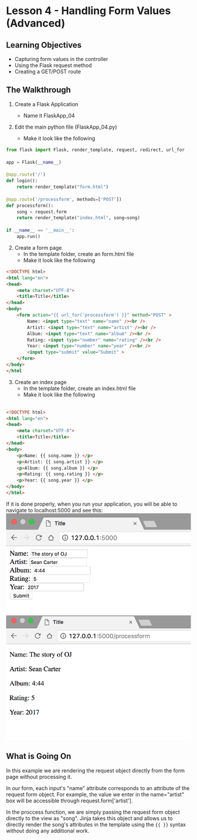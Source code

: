 # Lesson 4 - Handling Form Values (Advanced)

## Learning Objectives
* Capturing form values in the controller
* Using the Flask request method
* Creating a GET/POST route

## The Walkthrough
1. Create a Flask Application
	* Name it FlaskApp_04

2. Edit the main python file (FlaskApp_04.py)
	* Make it look like the following

```python
from flask import Flask, render_template, request, redirect, url_for

app = Flask(__name__)

@app.route('/')
def login():
    return render_template("form.html")

@app.route('/processform', methods=['POST'])
def processform():
    song = request.form
    return render_template("index.html", song=song)

if __name__ == '__main__':
    app.run()
```
2. Create a form page
	* In the template folder, create an form.html file
	* Make it look like the following

```html
<!DOCTYPE html>
<html lang="en">
<head>
    <meta charset="UTF-8">
    <title>Title</title>
</head>
<body>
    <form action="{{ url_for('processform') }}" method="POST" >
        Name: <input type="text" name="name" /><br />
        Artist: <input type="text" name="artist" /><br />
        Album: <input type="text" name="album" /><br />
        Rating: <input type="number" name="rating" /><br />
        Year: <input type="number" name="year" /><br />
        <input type="submit" value="Submit" >
    </form>
</body>
</html
```

3. Create an index page
	* In the template folder, create an index.html file
	* Make it look like the following

```html

<!DOCTYPE html>
<html lang="en">
<head>
    <meta charset="UTF-8">
    <title>Title</title>
</head>
<body>
    <p>Name: {{ song.name }} </p>
    <p>Artist: {{ song.artist }} </p>
    <p>Album: {{ song.album }} </p>
    <p>Rating: {{ song.rating }} </p>
    <p>Year: {{ song.year }} </p>
</body>
</html>
```



If it is done properly, when you run your application, you will be able to navigate to localhost:5000 and see this:
![Running your first Flask Application](img/lesson04a.png)
![Running your first Flask Application](img/lesson04b.png)

## What is Going On

In this example we are rendering the request object directly from the form page without processing it. 

In our form, each input's "name" attribute corresponds to an attribute of the request form object. For example, the value we enter in the name="artist" box will be accessible through request.form['artist']. 

In the proccess function, we are simply passing the request form object directly to the view as "song". Jinja takes this object and allows us to directly render the song's attributes in the template using the ```{{ }}``` syntax without doing any additional work.